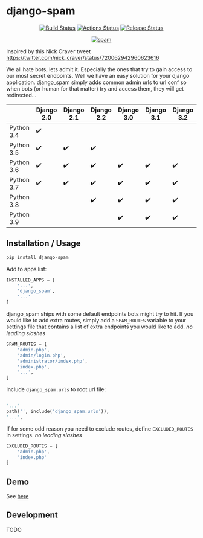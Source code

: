 django-spam
===========

<p align="center">
<a href="https://github.com/nickatnight/django-spam"><img alt="Build Status" src="https://github.com/nickatnight/django-spam/workflows/lint%20and%20test/badge.svg?branch=master"></a>
<a href="https://codecov.io/gh/nickatnight/django-spam"><img alt="Actions Status" src="https://codecov.io/gh/nickatnight/django-spam/branch/master/graph/badge.svg"></a>
<a href="https://github.com/Tivix/django-spam/releases"><img alt="Release Status" src="https://img.shields.io/github/v/release/Tivix/django-spam"></a>
</p>

<p align="center">
<a href="https://media.giphy.com/media/Mr8Gr9ejR0OpW/giphy.gif"><img alt="spam" src="https://media.giphy.com/media/Mr8Gr9ejR0OpW/giphy.gif"></a>
</p>

Inspired by this Nick Craver tweet https://twitter.com/nick_craver/status/720062942960623616

We all hate bots, lets admit it. Especially the ones that try to gain access to our most secret endpoints. Well we have an easy
solution for your django application. django_spam simply adds common admin urls to url conf so when bots (or human
for that matter) try and access them, they will get redirected...


|            | Django 2.0         | Django 2.1         | Django 2.2         | Django 3.0         | Django 3.1         | Django 3.2         |
| --         | --                 | --                 | --                 | --                 | --                 | --                 |
| Python 3.4 | :heavy_check_mark: |                    |                    |                    |                    |                    |
| Python 3.5 | :heavy_check_mark: | :heavy_check_mark: | :heavy_check_mark: |                    |                    |                    |
| Python 3.6 | :heavy_check_mark: | :heavy_check_mark: | :heavy_check_mark: | :heavy_check_mark: | :heavy_check_mark: | :heavy_check_mark: |
| Python 3.7 | :heavy_check_mark: | :heavy_check_mark: | :heavy_check_mark: | :heavy_check_mark: | :heavy_check_mark: | :heavy_check_mark: |
| Python 3.8 |                    |                    | :heavy_check_mark: | :heavy_check_mark: | :heavy_check_mark: | :heavy_check_mark: |
| Python 3.9 |                    |                    |                    | :heavy_check_mark: | :heavy_check_mark: | :heavy_check_mark: |


## Installation / Usage
```python
pip install django-spam
```

Add to apps list:
```python
INSTALLED_APPS = [
    '...',
    'django_spam',
    '...'
]
```

django_spam ships with some default endpoints bots might try to hit. If you would like to add extra routes, simply add
a ``SPAM_ROUTES`` variable to your settings file that contains a list of extra endpoints you would like
to add. *no leading slashes*
```python
SPAM_ROUTES = [
    'admin.php',
    'admin/login.php',
    'administrator/index.php',
    'index.php',
    '...',
]
```

Include ``django_spam.urls`` to root url file:
```python

'...'
path('', include('django_spam.urls')),
'...',
```

If for some odd reason you need to exclude routes, define ``EXCLUDED_ROUTES`` in settings. *no leading slashes*

```python
EXCLUDED_ROUTES = [
    'admin.php',
    'index.php'
]
```

## Demo
See [here](demo/README.md)

## Development
TODO
